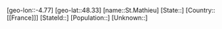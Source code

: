 ﻿---
location: [48.33,-4.77]
mapzoom: [7,12] 
mapmarker: city 
type: City
tags:
- geo/City


SpocWebEntityId: 34475
isDeleted: false
confidential: public

---
[geo-lon::-4.77]
[geo-lat::48.33]
[name::St.Mathieu]
[State::]
[Country::[[France]]]
[StateId::]
[Population::]
[Unknown::]

